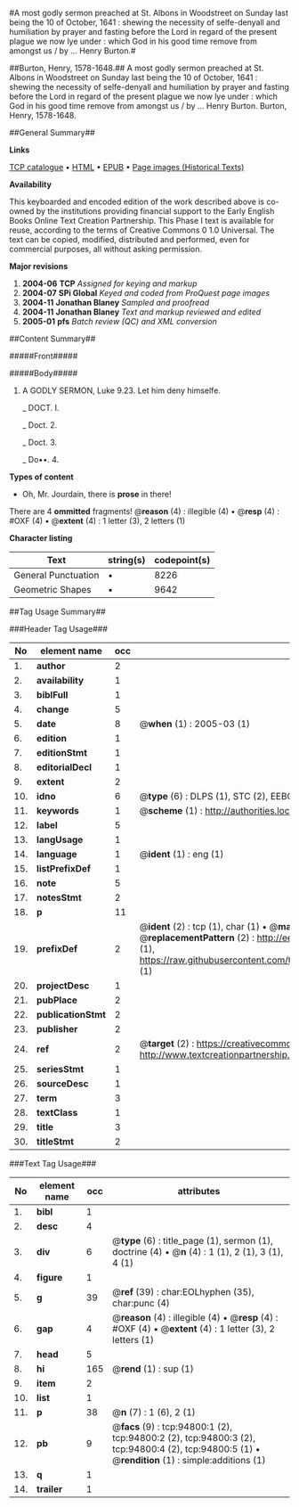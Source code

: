 #A most godly sermon preached at St. Albons in Woodstreet on Sunday last being the 10 of October, 1641 : shewing the necessity of selfe-denyall and humiliation by prayer and fasting before the Lord in regard of the present plague we now lye under : which God in his good time remove from amongst us / by ... Henry Burton.#

##Burton, Henry, 1578-1648.##
A most godly sermon preached at St. Albons in Woodstreet on Sunday last being the 10 of October, 1641 : shewing the necessity of selfe-denyall and humiliation by prayer and fasting before the Lord in regard of the present plague we now lye under : which God in his good time remove from amongst us / by ... Henry Burton.
Burton, Henry, 1578-1648.

##General Summary##

**Links**

[TCP catalogue](http://www.ota.ox.ac.uk/tcp/)  • 
[HTML](http://tei.it.ox.ac.uk/tcp/Texts-HTML/free/A30/A30644.html)  • 
[EPUB](http://tei.it.ox.ac.uk/tcp/Texts-EPUB/free/A30/A30644.epub) • 
[Page images (Historical Texts)](https://data.historicaltexts.jisc.ac.uk/view?pubId=eebo-12872087e&pageId=eebo-12872087e-94800-1)

**Availability**

This keyboarded and encoded edition of the
	       work described above is co-owned by the institutions
	       providing financial support to the Early English Books
	       Online Text Creation Partnership. This Phase I text is
	       available for reuse, according to the terms of Creative
	       Commons 0 1.0 Universal. The text can be copied,
	       modified, distributed and performed, even for
	       commercial purposes, all without asking permission.

**Major revisions**

1. __2004-06__ __TCP__ *Assigned for keying and markup*
1. __2004-07__ __SPi Global__ *Keyed and coded from ProQuest page images*
1. __2004-11__ __Jonathan Blaney__ *Sampled and proofread*
1. __2004-11__ __Jonathan Blaney__ *Text and markup reviewed and edited*
1. __2005-01__ __pfs__ *Batch review (QC) and XML conversion*

##Content Summary##

#####Front#####

#####Body#####

1. A GODLY SERMON, Luke 9.23. Let him deny himselfe.

    _ DOCT. I.

    _ Doct. 2.

    _ Doct. 3.

    _ Do••. 4.

**Types of content**

  * Oh, Mr. Jourdain, there is **prose** in there!

There are 4 **ommitted** fragments! 
 @__reason__ (4) : illegible (4)  •  @__resp__ (4) : #OXF (4)  •  @__extent__ (4) : 1 letter (3), 2 letters (1)

**Character listing**


|Text|string(s)|codepoint(s)|
|---|---|---|
|General Punctuation|•|8226|
|Geometric Shapes|▪|9642|

##Tag Usage Summary##

###Header Tag Usage###

|No|element name|occ|attributes|
|---|---|---|---|
|1.|__author__|2||
|2.|__availability__|1||
|3.|__biblFull__|1||
|4.|__change__|5||
|5.|__date__|8| @__when__ (1) : 2005-03 (1)|
|6.|__edition__|1||
|7.|__editionStmt__|1||
|8.|__editorialDecl__|1||
|9.|__extent__|2||
|10.|__idno__|6| @__type__ (6) : DLPS (1), STC (2), EEBO-CITATION (1), OCLC (1), VID (1)|
|11.|__keywords__|1| @__scheme__ (1) : http://authorities.loc.gov/ (1)|
|12.|__label__|5||
|13.|__langUsage__|1||
|14.|__language__|1| @__ident__ (1) : eng (1)|
|15.|__listPrefixDef__|1||
|16.|__note__|5||
|17.|__notesStmt__|2||
|18.|__p__|11||
|19.|__prefixDef__|2| @__ident__ (2) : tcp (1), char (1)  •  @__matchPattern__ (2) : ([0-9\-]+):([0-9IVX]+) (1), (.+) (1)  •  @__replacementPattern__ (2) : http://eebo.chadwyck.com/downloadtiff?vid=$1&page=$2 (1), https://raw.githubusercontent.com/textcreationpartnership/Texts/master/tcpchars.xml#$1 (1)|
|20.|__projectDesc__|1||
|21.|__pubPlace__|2||
|22.|__publicationStmt__|2||
|23.|__publisher__|2||
|24.|__ref__|2| @__target__ (2) : https://creativecommons.org/publicdomain/zero/1.0/ (1), http://www.textcreationpartnership.org/docs/. (1)|
|25.|__seriesStmt__|1||
|26.|__sourceDesc__|1||
|27.|__term__|3||
|28.|__textClass__|1||
|29.|__title__|3||
|30.|__titleStmt__|2||


###Text Tag Usage###

|No|element name|occ|attributes|
|---|---|---|---|
|1.|__bibl__|1||
|2.|__desc__|4||
|3.|__div__|6| @__type__ (6) : title_page (1), sermon (1), doctrine (4)  •  @__n__ (4) : 1 (1), 2 (1), 3 (1), 4 (1)|
|4.|__figure__|1||
|5.|__g__|39| @__ref__ (39) : char:EOLhyphen (35), char:punc (4)|
|6.|__gap__|4| @__reason__ (4) : illegible (4)  •  @__resp__ (4) : #OXF (4)  •  @__extent__ (4) : 1 letter (3), 2 letters (1)|
|7.|__head__|5||
|8.|__hi__|165| @__rend__ (1) : sup (1)|
|9.|__item__|2||
|10.|__list__|1||
|11.|__p__|38| @__n__ (7) : 1 (6), 2 (1)|
|12.|__pb__|9| @__facs__ (9) : tcp:94800:1 (2), tcp:94800:2 (2), tcp:94800:3 (2), tcp:94800:4 (2), tcp:94800:5 (1)  •  @__rendition__ (1) : simple:additions (1)|
|13.|__q__|1||
|14.|__trailer__|1||
